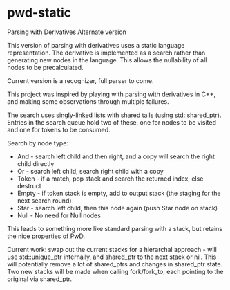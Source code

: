# pwd-static

Parsing with Derivatives
Alternate version

This version of parsing with derivatives uses a static language representation.  The
derivative is implemented as a search rather than generating new nodes in the language.
This allows the nullability of all nodes to be precalculated.

Current version is a recognizer, full parser to come.

This project was inspired by playing with parsing with derivatives in C++, and
making some observations through multiple failures.

The search uses singly-linked lists with shared tails (using std::shared_ptr).
Entries in the search queue hold two of these, one for nodes to be visited
and one for tokens to be consumed.


Search by node type:

* And - search left child and then right, and a copy will search the right child directly
* Or - search left child, search right child with a copy
* Token - if a match, pop stack and search the returned index, else destruct
* Empty - if token stack is empty, add to output stack (the staging for the next search round)
* Star - search left child, then this node again (push Star node on stack)
* Null - No need for Null nodes


This leads to something more like standard parsing with a stack, but retains
the nice properties of PwD.

Current work:
swap out the current stacks for a hierarchal approach - 
will use std::unique_ptr internally, and shared_ptr to the next stack or nil.
This will potentially remove a lot of shared_ptrs and changes in shared_ptr state.
Two new stacks will be made when calling fork/fork_to, each pointing to the original
via shared_ptr.

